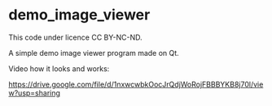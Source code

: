# demo_image_viewer

This code under licence CC BY-NC-ND.

A simple demo image viewer program made on Qt.

Video how it looks and works:

https://drive.google.com/file/d/1nxwcwbkOocJrQdjWoRojFBBBYKB8j70l/view?usp=sharing
